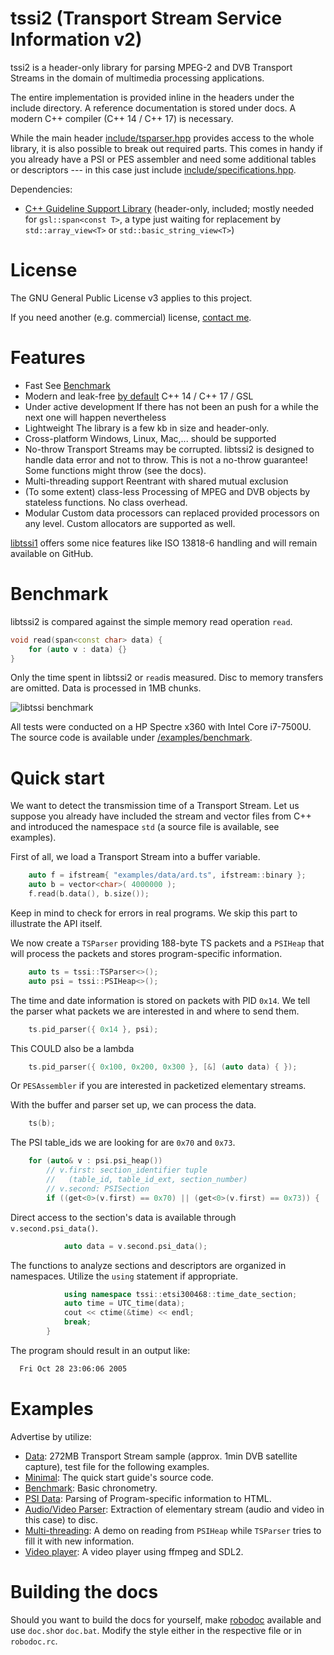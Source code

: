 # tssi2 (Transport Stream Service Information v2)

tssi2 is a header-only library for parsing MPEG-2 and DVB Transport Streams in the domain of multimedia processing applications. 

The entire implementation is provided inline in the headers under the include directory. A reference documentation is stored under docs. A modern C++ compiler (C++ 14 / C++ 17) is necessary.

While the main header [include/tsparser.hpp](./include/tsparser.hpp) provides access to the whole library, it is also possible to break out required parts. This comes in handy if you already have a PSI or PES assembler and need some additional tables or descriptors --- in this case just include [include/specifications.hpp](./include/specifications.hpp).

Dependencies:

  - [C++ Guideline Support Library](https://github.com/Microsoft/GSL) (header-only, included; mostly needed for `gsl::span<const T>`, a type just waiting for replacement by `std::array_view<T>` or `std::basic_string_view<T>`)

# License

The GNU General Public License v3 applies to this project. 

If you need another (e.g. commercial) license, [contact me](https://goforcode.com).

# Features
  - Fast
    See [Benchmark](#markdown-header-benchmark)
  - Modern and leak-free [by default](https://www.youtube.com/watch?v=JfmTagWcqoE)
    C++ 14 / C++ 17 / GSL
  - Under active development
    If there has not been an push for a while the next one will happen nevertheless
  - Lightweight
    The library is a few kb in size and header-only.
  - Cross-platform
    Windows, Linux, Mac,... should be supported
  - No-throw
    Transport Streams may be corrupted. libtssi2 is designed to handle data error and not to throw. This is not a no-throw guarantee! Some functions might throw (see the docs). 
  - Multi-threading support
    Reentrant with shared mutual exclusion
  - (To some extent) class-less
    Processing of MPEG and DVB objects by stateless functions. No class overhead.
  - Modular
    Custom data processors can replaced provided processors on any level. Custom allocators are supported as well.

[libtssi1](https://github.com/goforcode-com/libtssi) offers some nice features like ISO 13818-6 handling and will remain available on GitHub.

# Benchmark

libtssi2 is compared against the simple memory read operation `read`.

```c++
void read(span<const char> data) {
	for (auto v : data) {}
}
```

Only the time spent in libtssi2 or `read`is measured. Disc to memory transfers are omitted. Data is processed in 1MB chunks.

![libtssi benchmark](https://cldup.com/dTxpPi9lDf.thumb.png)

All tests were conducted on a HP Spectre x360 with Intel Core i7-7500U. The source code is available under [/examples/benchmark](./examples/benchmark).

# Quick start
We want to detect the transmission time of a Transport Stream. Let us suppose you already have included the stream and vector files from C++ and introduced the namespace `std` (a source file is available, see examples). 

First of all, we load a Transport Stream into a buffer variable.
```c++
	auto f = ifstream{ "examples/data/ard.ts", ifstream::binary };
	auto b = vector<char>( 4000000 );
	f.read(b.data(), b.size());
```
Keep in mind to check for errors in real programs. We skip this part to illustrate the API itself.

We now create a `TSParser` providing 188-byte TS packets and a `PSIHeap` that will process the packets and stores program-specific information.
```c++
	auto ts = tssi::TSParser<>();
	auto psi = tssi::PSIHeap<>();
```
The time and date information is stored on packets with PID `0x14`. We tell the parser what packets we are interested in and where to send them.
```c++
	ts.pid_parser({ 0x14 }, psi);
```
This COULD also be a lambda
```c++
	ts.pid_parser({ 0x100, 0x200, 0x300 }, [&] (auto data) { });
```
Or `PESAssembler` if you are interested in packetized elementary streams.

With the buffer and parser set up, we can process the data.
```c++
	ts(b);
```

The PSI table_ids we are looking for are `0x70` and `0x73`.
```c++
	for (auto& v : psi.psi_heap())
	    // v.first: section_identifier tuple 
	    //   (table_id, table_id_ext, section_number)
	    // v.second: PSISection
	    if ((get<0>(v.first) == 0x70) || (get<0>(v.first) == 0x73)) {
```
Direct access to the section's data is available through `v.second.psi_data()`.
```c++
            auto data = v.second.psi_data();
```
The functions to analyze sections and descriptors are organized in namespaces. Utilize the `using` statement if appropriate.
```c++
            using namespace tssi::etsi300468::time_date_section;
            auto time = UTC_time(data);
            cout << ctime(&time) << endl;
			break;
		}	
```
The program should result in an output like:
```sh
  Fri Oct 28 23:06:06 2005
```

# Examples

Advertise by utilize:

 - [Data](./examples/data/readme.md): 272MB Transport Stream sample (approx. 1min DVB satellite capture), test file for the following examples.
 - [Minimal](./examples/minimal/readme.md): The quick start guide's source code.
 - [Benchmark](./examples/benchmark/readme.md): Basic chronometry.
 - [PSI Data](./examples/psidata/readme.md): Parsing of Program-specific information to HTML.
 - [Audio/Video Parser](./examples/avparser/readme.md): Extraction of elementary stream (audio and video in this case) to disc.
 - [Multi-threading](./examples/multithreading/readme.md): A demo on reading from `PSIHeap` while `TSParser` tries to fill it with new information.
 - [Video player](./examples/videoplayer/readme.md): A video player using ffmpeg and SDL2.

# Building the docs

Should you want to build the docs for yourself, make [robodoc](http://rfsber.home.xs4all.nl/Robo/) available and use `doc.sh`or `doc.bat`. Modify the style either in the respective file or in `robodoc.rc`.




